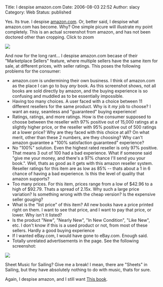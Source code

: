 Title: I despise amazon.com
Date: 2006-08-03 22:52
Author: slacy
Category: Web
Status: published

Yes. Its true. I despise [amazon.com](http://amazon.com). Or, better
said, I despise what amazon.com has become. Why? One simple picure will
illustrate my point completely. This is an actual screenshot from
amazon, and has not been doctored other than cropping. Click to zoom  
  
[![](http://slacy.com/blog/wp-content/amazon_small.png)](http://slacy.com/blog/wp-content/amazon_big.png)  
  
And now for the long rant... I despise amazon.com becase of their
"Marketplace Sellers" feature, where multiple sellers have the same item
for sale, at different prices, with seller ratings. This poses the
following problems for the consumer:

-   amazon.com is undermining their own business. I think of amazon.com
    as the place I can go to buy *any* book. As this screenshot shows,
    not all books are sold directly by amazon, and the buying experience
    is so confusing and muddled as to be essentially impossible.
-   Having too many choices. A user faced with a choice between 11
    different resellers for the same product. Why is it *my* job to
    choose? I want an easy, seamless and "guaranteed" buying experience!
-   Ratings, ratings, and more ratings. How is the consumer supposed to
    choose between the reseller with 97% positive out of 15,000 ratings
    at a slightly higher price, or the reseller with 95% positive out of
    500 ratings at a lower price? Why are they faced with this choice at
    all? On what merit, other than these 2 numbers, are they choosing?
    Why can't amazon guarantee a "100% satisfaction guaranteed"
    experience?
-   No "100%" solution. Even the highest rated reseller is only
    97% positive. That means 3 out of 100 had a bad experience. What if
    someone said "give me your money, and there's a 97% chance I'll send
    you your book.". Well, thats as good as it gets with this amazon
    reseller system. Reseller ratings for this item are as low as 85% --
    thats about a 1 in 6 chance of having a bad experience. Is this the
    level of quality that amazon supports?
-   Too many prices. For this item, prices range from a low of \$42.96
    to a high of \$92.79. Thats a spread of 2.15x. Why such a large
    price variation? Is something wrong with the cheap version? Is the
    expensive seller gouging?
-   What is the "list price" of this item? All new books have a price
    printed right on them. I want to see that price, and I want to pay
    that price, or lower. Why isn't it listed?
-   Is the product "New", "Nearly New", "In New Condition", "Like
    New", etc. I don't know if this is a used product or not, from most
    of these sellers. Hardly a good buying experience
-   If I wanted eBay.com, I would have gone to eBay.com. Enough said.
-   Totally unrelated advertisements in the page. See the following
    screenshot:  
     
   ![](http://slacy.com/blog/wp-content/amazon_ad.png)  
     
   Sheet Music for Sailing? Give me a break! I mean, there are "Sheets"
    in Sailing, but they have absolutely nothing to do with music, thats
    for sure.

Again, I despise amazon, and I still want [This
book](http://www.amazon.com/gp/product/0713668679/ref=olp_product_details/103-5705130-9051001?%5Fencoding=UTF8&v=glance&n=283155).
